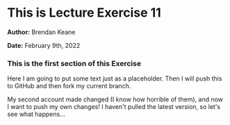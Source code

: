 # **This is Lecture Exercise 11**
**Author:** Brendan Keane

**Date:** February 9th, 2022

### This is the first section of this Exercise
Here I am going to put some text just as a placeholder. Then I will push this to GitHub and then fork my current branch.

My second account made changed (I know how horrible of them), and now I want to push my own changes! I haven't pulled the latest version, so let's see what happens...
